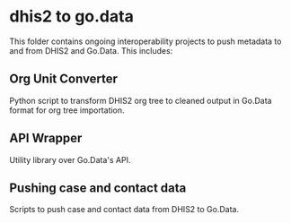 # dhis2 to go.data

This folder contains ongoing interoperability projects to push metadata to and from DHIS2 and Go.Data. This includes:

## Org Unit Converter

Python script to transform DHIS2 org tree to cleaned output in Go.Data format for org tree importation.

## API Wrapper 

Utility library over Go.Data's API.

## Pushing case and contact data

Scripts to push case and contact data from DHIS2 to Go.Data.

